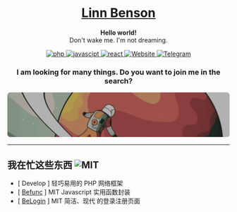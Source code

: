 <h1 align="center">
    <a href="https://github.com/LinnBenson/BeFunc">
        Linn Benson
    </a>
</h1>
<p align="center">
    <strong>Hello world!</strong>
    <br />
    Don't wake me. I'm not dreaming.
</p>
<p align="center">
    <a href="">
        <img src="https://img.shields.io/badge/study-PHP-blue?style=for-the-badge&logo=php&logoColor=%23F3F3F3&labelColor=%231f2328&color=%231f883d" alt="php" />
    </a>
    <a href="">
        <img src="https://img.shields.io/badge/study-javascipt-blue?style=for-the-badge&logo=javascipt&logoColor=%23F3F3F3&labelColor=%231f2328&color=%231f883d" alt="javascipt" />
    </a>
    <a href="">
        <img src="https://img.shields.io/badge/study-react-blue?style=for-the-badge&logo=react&logoColor=%23F3F3F3&labelColor=%231f2328&color=%231f883d" alt="react" />
    </a>
    <a href="https://bemiun.com">
        <img src="https://img.shields.io/badge/SITE-BEMIUN-blue?style=for-the-badge&logo=coursera&logoColor=%23F3F3F3&labelColor=%231f2328&color=%231f883d" alt="Website" />
    </a>
    <a href="https://t.me/Beichuan">
        <img src="https://img.shields.io/badge/TG-beichuan-blue?style=for-the-badge&logo=telegram&logoColor=%23F3F3F3&labelColor=%231f2328&color=%231f883d" alt="Telegram" />
    </a>
</p>
<h3 align="center">
    I am looking for many things. Do you want to join me in the search?
</h3>
<img src="slogan.png" alt="Slogan" />

---
## 我在忙这些东西 ![MIT](https://img.shields.io/badge/license-MIT-blue?style=flat-square&logo=mit&logoColor=%23F3F3F3&labelColor=%231f2328&color=%231f883d)
- [ Develop ] 轻巧易用的 PHP 网络框架
- [ [Befunc](https://github.com/LinnBenson/BeFunc) ] MIT Javascript 实用函数封装
- [ [BeLogin](https://github.com/LinnBenson/BeLogin) ] MIT 简洁、现代 的登录注册页面